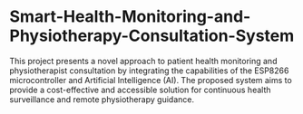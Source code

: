 # Smart-Health-Monitoring-and-Physiotherapy-Consultation-System
This project presents a novel approach to patient health monitoring and physiotherapist  consultation by integrating the capabilities of the ESP8266 microcontroller and Artificial  Intelligence (AI). The proposed system aims to provide a cost-effective and accessible solution  for continuous health surveillance and remote physiotherapy guidance.
